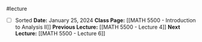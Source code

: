 #lecture 
- [ ] Sorted
**Date:** January 25, 2024
**Class Page:** [[MATH 5500 - Introduction to Analysis II]]
**Previous Lecture:** [[MATH 5500 - Lecture 4]]
**Next Lecture:** [[MATH 5500 - Lecture 6]]